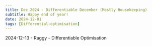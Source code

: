 ```yaml
---
title: Dec 2024 - Differentiable December (Mostly Housekeeping)
subtitle: Happy end of year!
date: 2024-12-01
tags: [Differential-optimisation]
---
```


2024-12-13 - Raggy - Differentiable Optimisation

